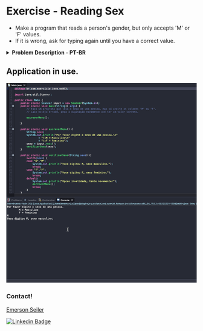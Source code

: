 # Exercise - Reading Sex
- Make a program that reads a person's gender, but only accepts 'M' or 'F' values.
- If it is wrong, ask for typing again until you have a correct value.

<details >
  <summary><b>Problem Description - PT-BR</b></summary>

- Faça um programa que leia o sexo de uma pessoa, mas só aceite os valores 'M' ou 'F'.
- Caso esteja errado, peça a digitação novamente até ter um valor correto.

</details>

## Application in use.

![Gif Exercicio](./img/exercise.gif)

### Contact!

[Emerson Seiler](https://www.linkedin.com/in/seileremerson/)

[![Linkedin Badge](https://img.shields.io/badge/-seileremerson-blue?style=flat-square&logo=Linkedin&logoColor=white&link=https://www.linkedin.com/in/diogoalvesti/)](https://www.linkedin.com/in/seileremerson/)